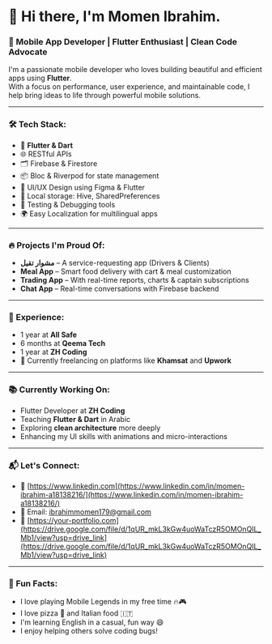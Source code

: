 # 👋 Hi there, I'm Momen Ibrahim.

### 🚀 Mobile App Developer | Flutter Enthusiast | Clean Code Advocate

I'm a passionate mobile developer who loves building beautiful and efficient apps using **Flutter**.  
With a focus on performance, user experience, and maintainable code, I help bring ideas to life through powerful mobile solutions.

---

### 🛠️ Tech Stack:
- 💙 **Flutter & Dart**
- 🌐 RESTful APIs
- 🗂️ Firebase & Firestore
- 📦 Bloc & Riverpod for state management
- 🎨 UI/UX Design using Figma & Flutter
- 🔐 Local storage: Hive, SharedPreferences
- 🧪 Testing & Debugging tools
- 🌍 Easy Localization for multilingual apps

---

### 🔥 Projects I'm Proud Of:
- **مشوار تقيل** – A service-requesting app (Drivers & Clients)
- **Meal App** – Smart food delivery with cart & meal customization
- **Trading App** – With real-time reports, charts & captain subscriptions
- **Chat App** – Real-time conversations with Firebase backend

---

### 💼 Experience:
- 1 year at **All Safe**
- 6 months at **Qeema Tech**
- 1 year at **ZH Coding**
- 🚀 Currently freelancing on platforms like **Khamsat** and **Upwork**

---

### 📚 Currently Working On:
- Flutter Developer at **ZH Coding**
- Teaching **Flutter & Dart** in Arabic
- Exploring **clean architecture** more deeply
- Enhancing my UI skills with animations and micro-interactions

---

### 📬 Let's Connect:
 - 💼 [https://www.linkedin.com](https://www.linkedin.com/in/momen-ibrahim-a18138216/](https://www.linkedin.com/in/momen-ibrahim-a18138216/)
 - 💌 Email: ibrahimmomen179@gmail.com
 - 📱 [https://your-portfolio.com](https://drive.google.com/file/d/1qUR_mkL3kGw4uoWaTczR5OMOnQIL_Mb1/view?usp=drive_link](https://drive.google.com/file/d/1qUR_mkL3kGw4uoWaTczR5OMOnQIL_Mb1/view?usp=drive_link)

---

### 🧠 Fun Facts:
- I love playing Mobile Legends in my free time 🔥🎮
- I love pizza 🍕 and Italian food 🇮🇹
- I'm learning English in a casual, fun way 😄
- I enjoy helping others solve coding bugs!
 

 
